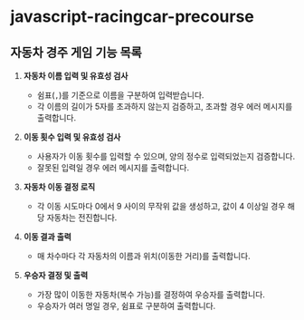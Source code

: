 # javascript-racingcar-precourse

## 자동차 경주 게임 기능 목록

1. **자동차 이름 입력 및 유효성 검사**
    - 쉼표(`,`)를 기준으로 이름을 구분하여 입력받습니다.
    - 각 이름의 길이가 5자를 초과하지 않는지 검증하고, 초과할 경우 에러 메시지를 출력합니다.


2. **이동 횟수 입력 및 유효성 검사**
    - 사용자가 이동 횟수를 입력할 수 있으며, 양의 정수로 입력되었는지 검증합니다.
    - 잘못된 입력일 경우 에러 메시지를 출력합니다.


3. **자동차 이동 결정 로직**
    - 각 이동 시도마다 0에서 9 사이의 무작위 값을 생성하고, 값이 4 이상일 경우 해당 자동차는 전진합니다.


4. **이동 결과 출력**
    - 매 차수마다 각 자동차의 이름과 위치(이동한 거리)를 출력합니다.


5. **우승자 결정 및 출력**
    - 가장 많이 이동한 자동차(복수 가능)를 결정하여 우승자를 출력합니다.
    - 우승자가 여러 명일 경우, 쉼표로 구분하여 출력합니다.
